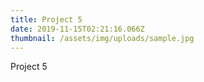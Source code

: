 ```yaml
---
title: Project 5
date: 2019-11-15T02:21:16.066Z
thumbnail: /assets/img/uploads/sample.jpg
---
```

Project 5
